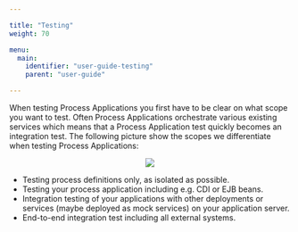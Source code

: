 ```yaml
---

title: "Testing"
weight: 70

menu:
  main:
    identifier: "user-guide-testing"
    parent: "user-guide"

---
```


When testing Process Applications you first have to be clear on what scope you want to test. Often Process Applications orchestrate various existing services which means that a Process Application test quickly becomes an integration test. The following picture show the scopes we differentiate when testing Process Applications:

<center><img class="img-responsive" src="ref:asset:/guides/user-guide/assets/img/testing-scopes.png" /></center>

* Testing process definitions only, as isolated as possible.
* Testing your process application including e.g. CDI or EJB beans.
* Integration testing of your applications with other deployments or services (maybe deployed as mock services) on your application server.
* End-to-end integration test including all external systems.
